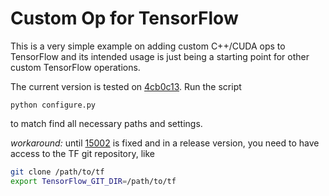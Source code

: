 Custom Op for TensorFlow
========================

This is a very simple example on adding custom C++/CUDA ops to TensorFlow and its intended usage is just being a starting point for other custom TensorFlow operations.

The current version is tested on [4cb0c13](https://github.com/tensorflow/tensorflow/commit/4cb0c13c7779da536cac6c682180c5757611b384). Run the script

```
python configure.py
```

to match find all necessary paths and settings.

*workaround:* until [15002](https://github.com/tensorflow/tensorflow/issues/15002) is fixed and in a release version, you need to have access to the TF git repository, like

```bash
git clone /path/to/tf
export TensorFlow_GIT_DIR=/path/to/tf
```
